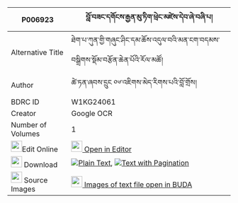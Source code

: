 |P006923|བློ་བཟང་དགོངས་རྒྱན་མུ་ཏིག་ཕྲེང་མཛེས་དེབ་ཞེ་བཞི་པ། 
| --- | --- 
|Alternative Title |ཐེག་པ་ཀུན་གྱི་གཞུང་ཤིང་དམ་ཆོས་འདུལ་བའི་མན་ངག་བདམས་བསྒྲིགས་སྡོམ་བརྩོན་ཆེན་པོའི་རོལ་མཚོ།
|Author| ཚེ་ཏན་ཞབས་དྲུང ༠༦་འཇིགས་མེད་རིགས་པའི་བློ་གྲོས།
|BDRC ID | W1KG24061
|Creator | Google OCR
|Number of Volumes| 1
|<img width="25" src="https://img.icons8.com/color/25/000000/edit-property.png">Edit Online| [<img width="25" src="https://avatars.githubusercontent.com/u/45091458?s=200&v=4"> Open in Editor](http://editor.openpecha.org/P006923)
|<img width="25" src="https://img.icons8.com/fluent/48/000000/download-2.png"/>  Download | [![](https://img.icons8.com/color/20/000000/txt.png)Plain Text](https://github.com/Openpecha/P006923/releases/download/v1/lozang_gong_gyen_mutik_treng_d_plain_P006923.zip), [![](https://img.icons8.com/color/20/000000/txt.png)Text with Pagination](https://github.com/Openpecha/P006923/releases/download/v1/lozang_gong_gyen_mutik_treng_d_pages_P006923.zip)
|<img width="25" src="https://img.icons8.com/plasticine/100/000000/pictures-folder.png"/>  Source Images | [<img width="25" src="https://library.bdrc.io/icons/BUDA-small.svg"> Images of text file open in BUDA](https://library.bdrc.io/show/bdr:W1KG24061)